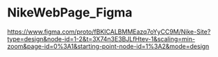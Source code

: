 # NikeWebPage_Figma
https://www.figma.com/proto/fBKICALBMMEazq7oYyCC9M/Nike-Site?type=design&node-id=1-2&t=3X74n3E3BJLfHtev-1&scaling=min-zoom&page-id=0%3A1&starting-point-node-id=1%3A2&mode=design

